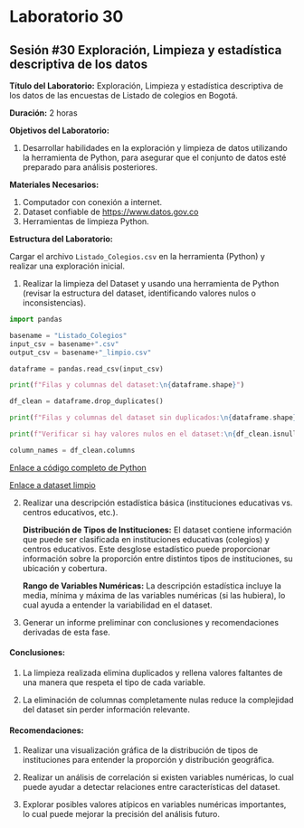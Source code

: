 # Laboratorio 30

## Sesión #30 Exploración, Limpieza y estadística descriptiva de los datos

**Título del Laboratorio:** Exploración, Limpieza y estadística descriptiva de los datos de las encuestas de Listado de colegios en Bogotá.

**Duración:** 2 horas

**Objetivos del Laboratorio:**

1. Desarrollar habilidades en la exploración y limpieza de datos utilizando la herramienta de Python, para asegurar que el conjunto de datos esté preparado para análisis posteriores.

**Materiales Necesarios:**

1. Computador con conexión a internet.
2. Dataset confiable de https://www.datos.gov.co
3. Herramientas de limpieza Python.

**Estructura del Laboratorio:**

Cargar el archivo `Listado_Colegios.csv` en la herramienta (Python) y realizar una exploración inicial.

1. Realizar la limpieza del Dataset y usando una herramienta de Python (revisar la estructura del dataset, identificando valores nulos o inconsistencias).

```python
import pandas

basename = "Listado_Colegios"
input_csv = basename+".csv"
output_csv = basename+"_limpio.csv"

dataframe = pandas.read_csv(input_csv)

print(f"Filas y columnas del dataset:\n{dataframe.shape}")

df_clean = dataframe.drop_duplicates()

print(f"Filas y columnas del dataset sin duplicados:\n{dataframe.shape}")

print(f"Verificar si hay valores nulos en el dataset:\n{df_clean.isnull().sum()}")

column_names = df_clean.columns
```
[Enlace a código completo de Python](lab30.py)

[Enlace a dataset limpio](Listado_Colegios_limpio.csv)

2. Realizar una descripción estadística básica (instituciones educativas vs. centros educativos, etc.).

    **Distribución de Tipos de Instituciones:** El dataset contiene información que puede ser clasificada en instituciones educativas (colegios) y centros educativos. Este desglose estadístico puede proporcionar información sobre la proporción entre distintos tipos de instituciones, su ubicación y cobertura.

    **Rango de Variables Numéricas:** La descripción estadística incluye la media, mínima y máxima de las variables numéricas (si las hubiera), lo cual ayuda a entender la variabilidad en el dataset.

3. Generar un informe preliminar con conclusiones y recomendaciones derivadas de esta fase.

#### Conclusiones:

1. La limpieza realizada elimina duplicados y rellena valores faltantes de una manera que respeta el tipo de cada variable.

2. La eliminación de columnas completamente nulas reduce la complejidad del dataset sin perder información relevante.

#### Recomendaciones:

1. Realizar una visualización gráfica de la distribución de tipos de instituciones para entender la proporción y distribución geográfica.

2. Realizar un análisis de correlación si existen variables numéricas, lo cual puede ayudar a detectar relaciones entre características del dataset.

3. Explorar posibles valores atípicos en variables numéricas importantes, lo cual puede mejorar la precisión del análisis futuro.
